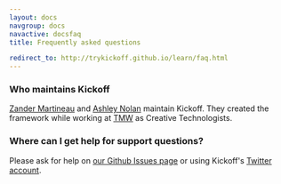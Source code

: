 ```yaml
---
layout: docs
navgroup: docs
navactive: docsfaq
title: Frequently asked questions

redirect_to: http://trykickoff.github.io/learn/faq.html
---
```


### Who maintains Kickoff

[Zander Martineau](http://twitter.com/MrMartineau) and [Ashley Nolan](http://twitter.com/AshNolan_) maintain Kickoff. They created the framework while working at [TMW](http://tmw.co.uk) as Creative Technologists.

### Where can I get help for support questions?

Please ask for help on [our Github Issues page](https://github.com/tmwagency/kickoff/issues) or using Kickoff's [Twitter account](http://twitter.com/TMWKickoff).
